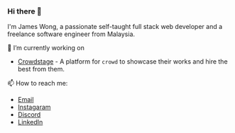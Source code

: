### Hi there 👋

I'm James Wong, a passionate self-taught full stack web developer and a freelance software engineer from Malaysia. 

🔭 I’m currently working on

- [Crowdstage](https://crowdstage.xyz/) - A platform for `crowd` to showcase their works and hire the best from them.

📫 How to reach me:

- [Email](mailto:James@crwodstage.onmicrosoft.com)
- [Instagaram](https://www.instagram.com/chaifuu/)
- [Discord](https://discord.gg/XTW52Kt)
- [LinkedIn](https://www.linkedin.com/in/wongchaifuu/)

<!--
**james-wong123/james-wong123** is a ✨ _special_ ✨ repository because its `README.md` (this file) appears on your GitHub profile.

Here are some ideas to get you started:

- 🔭 I’m currently working on Crowdstage
- 🌱 I’m currently learning ...
- 👯 I’m looking to collaborate on ...
- 🤔 I’m looking for help with ...
- 💬 Ask me about ...
- 📫 How to reach me: ...
- 😄 Pronouns: ...
- ⚡ Fun fact: ...
-->

